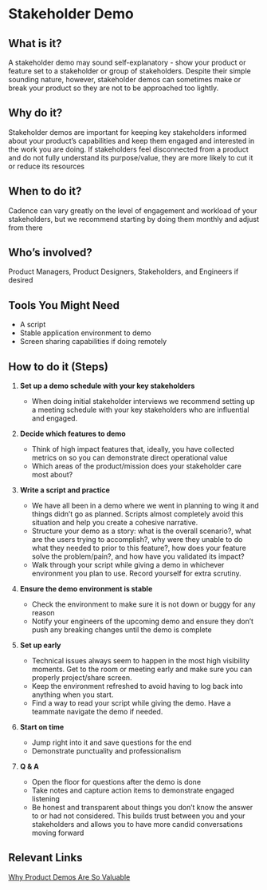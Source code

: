# Stakeholder Demo

## What is it?
A stakeholder demo may sound self-explanatory - show your product or feature set to a stakeholder or group of stakeholders. Despite their simple sounding nature, however, stakeholder demos can sometimes make or break your product so they are not to be approached too lightly.


## Why do it?
Stakeholder demos are important for keeping key stakeholders informed about your product’s capabilities and keep them engaged and interested in the work you are doing. If stakeholders feel disconnected from a product and do not fully understand its purpose/value, they are more likely to cut it or reduce its resources 


## When to do it? 
Cadence can vary greatly on the level of engagement and workload of your stakeholders, but we recommend starting by doing them monthly and adjust from there


## Who’s involved? 
Product Managers, Product Designers, Stakeholders, and Engineers if desired


## Tools You Might Need
  * A script
  * Stable application environment to demo
  * Screen sharing capabilities if doing remotely


## How to do it (Steps)
1. **Set up a demo schedule with your key stakeholders** 
   * When doing initial stakeholder interviews we recommend setting up a meeting schedule with your key stakeholders who are influential and engaged. 

2. **Decide which features to demo** 
   * Think of high impact features that, ideally, you have collected metrics on so you can demonstrate direct operational value
   * Which areas of the product/mission does your stakeholder care most about?

3. **Write a script and practice** 
   * We have all been in a demo where we went in planning to wing it and things didn’t go as planned. Scripts almost completely avoid this situation and help you create a cohesive narrative.
   * Structure your demo as a story: what is the overall scenario?, what are the users trying to accomplish?, why were they unable to do what they needed to prior to this feature?, how does your feature solve the problem/pain?, and how have you validated its impact?
   * Walk through your script while giving a demo in whichever environment you plan to use. Record yourself for extra scrutiny.

4. **Ensure the demo environment is stable** 
   * Check the environment to make sure it is not down or buggy for any reason
   * Notify your engineers of the upcoming demo and ensure they don’t push any breaking changes until the demo is complete

5. **Set up early** 
   * Technical issues always seem to happen in the most high visibility moments. Get to the room or meeting early and make sure you can properly project/share screen.
   * Keep the environment refreshed to avoid having to log back into anything when you start.
   * Find a way to read your script while giving the demo. Have a teammate navigate the demo if needed.

6. **Start on time** 
   * Jump right into it and save questions for the end
   * Demonstrate punctuality and professionalism

7. **Q & A** 
   * Open the floor for questions after the demo is done
   * Take notes and capture action items to demonstrate engaged listening
   * Be honest and transparent about things you don’t know the answer to or had not considered. This builds trust between you and your stakeholders and allows you to have more candid conversations moving forward


## Relevant Links
[Why Product Demos Are So Valuable](https://www.mindtheproduct.com/why-product-demos-are-so-valuable/)
